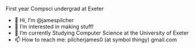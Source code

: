 First year Compsci undergrad at Exeter
- 👋 Hi, I’m @jamespilcher
- 👀 I’m interested in making stuff!
- 🌱 I’m currently Studying Computer Science at the University of Exeter
- 📫 How to reach me: pilcherjames0  (at symbol thingy)  gmail.com

<!---
jamespilcher/jamespilcher is a ✨ special ✨ repository because its `README.md` (this file) appears on your GitHub profile.
You can click the Preview link to take a look at your changes.
--->

